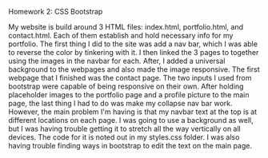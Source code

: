 Homework 2: CSS Bootstrap 

My website is build around 3 HTML files: index.html, portfolio.html, and contact.html. Each of them establish and hold necessary info
for my portfolio. The first thing I did to the site was add a nav bar, which I was able to reverse the color by tinkering with it. I then linked
the 3 pages to together using the images in the navbar for each. After, I added a universal background to the webpages and also made the image 
responsive. The first webpage that I finished was the contact page. The two inputs I used from bootstrap were capable of being responsive on their
own. After holding placeholder images to the portfolio page and a profile picture to the main page, the last thing I had to do was make my collapse nav bar work. However, the main problem I'm having is that my navbar text at the top is at different locations on each page. I was going to use
a background as well, but I was having trouble getting it to stretch all the way vertically on all devices. The code for it is 
noted out in my styles.css folder. I was also having trouble finding ways in bootstrap to edit the text on the main page.